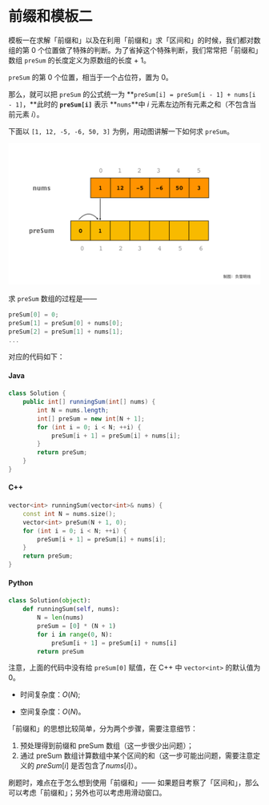 # 前缀和模板二

模板一在求解「前缀和」以及在利用「前缀和」求「区间和」的时候，我们都对数组的第 $0$ 个位置做了特殊的判断。为了省掉这个特殊判断，我们常常把「前缀和」数组 `preSum` 的长度定义为原数组的长度 + 1。

`preSum` 的第 0 个位置，相当于一个占位符，置为 0。

那么，就可以把 `preSum` 的公式统一为 **`preSum[i] = preSum[i - 1] + nums[i - 1]`，**此时的 **`preSum[i]`** 表示 **`nums`**中 $i$ 元素左边所有元素之和（不包含当前元素 $i$）。

下面以 `[1, 12, -5, -6, 50, 3]` 为例，用动图讲解一下如何求 `preSum`。

![02-preSum](02-preSum.gif)

求 `preSum` 数组的过程是——

```c++
preSum[0] = 0;
preSum[1] = preSum[0] + nums[0];
preSum[2] = preSum[1] + nums[1];
...
```



对应的代码如下：



<!-- tabs:start -->

#### **Java**

```java
class Solution {
    public int[] runningSum(int[] nums) {
        int N = nums.length;
        int[] preSum = new int[N + 1];
        for (int i = 0; i < N; ++i) {
            preSum[i + 1] = preSum[i] + nums[i];
        }
        return preSum;
    }
}
```

#### **C++**


```c++
vector<int> runningSum(vector<int>& nums) {
    const int N = nums.size();
    vector<int> preSum(N + 1, 0);
    for (int i = 0; i < N; ++i) {
        preSum[i + 1] = preSum[i] + nums[i]; 
    }
    return preSum;
}
```

#### **Python**

```python
class Solution(object):
    def runningSum(self, nums):
        N = len(nums)
        preSum = [0] * (N + 1)
        for i in range(0, N):
            preSum[i + 1] = preSum[i] + nums[i]
        return preSum
```

<!-- tabs:end -->

注意，上面的代码中没有给 `preSum[0]` 赋值，在 C++ 中 `vector<int>` 的默认值为 0。

- 时间复杂度：$O(N)$;

- 空间复杂度：$O(N)$。





「前缀和」的思想比较简单，分为两个步骤，需要注意细节：

1. 预处理得到前缀和 preSum 数组（这一步很少出问题）；
2. 通过 preSum 数组计算数组中某个区间的和（这一步可能出问题，需要注意定义的 $preSum[i]$ 是否包含了$nums[i]$）。

刷题时，难点在于怎么想到使用「前缀和」—— 如果题目考察了「区间和」，那么可以考虑「前缀和」；另外也可以考虑用滑动窗口。
